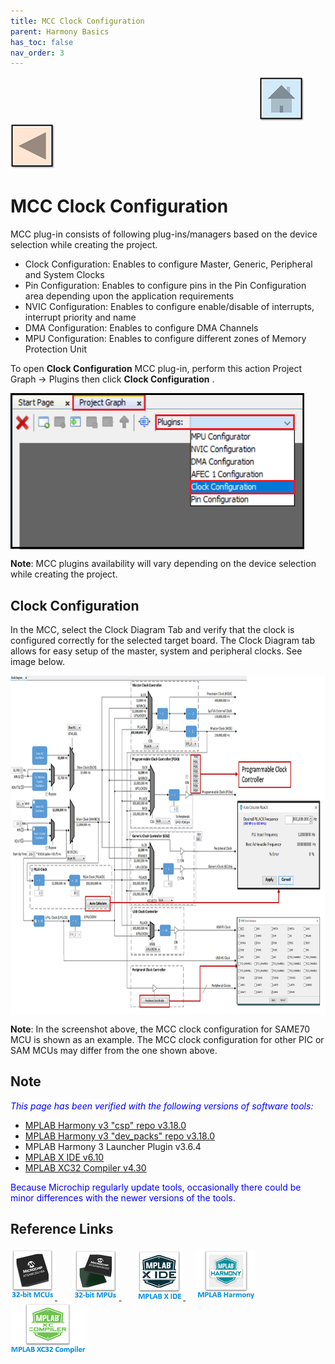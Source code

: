 ```yaml
---
title: MCC Clock Configuration
parent: Harmony Basics
has_toc: false
nav_order: 3
---
```


&nbsp;&nbsp;&nbsp;&nbsp;&nbsp;&nbsp;&nbsp;&nbsp;&nbsp;&nbsp;&nbsp;&nbsp;&nbsp;&nbsp;&nbsp;&nbsp;&nbsp;&nbsp;&nbsp;&nbsp;&nbsp;&nbsp;&nbsp;&nbsp;&nbsp;&nbsp;&nbsp;&nbsp; &nbsp;&nbsp;&nbsp;&nbsp;&nbsp;&nbsp;&nbsp;&nbsp;&nbsp;&nbsp;&nbsp;&nbsp;&nbsp;&nbsp;&nbsp;&nbsp;&nbsp;&nbsp;&nbsp;&nbsp;&nbsp;&nbsp;&nbsp;&nbsp;&nbsp;&nbsp;&nbsp;&nbsp;&nbsp;&nbsp;&nbsp;&nbsp;&nbsp;&nbsp;&nbsp;&nbsp;&nbsp;&nbsp;&nbsp;&nbsp;&nbsp;&nbsp;&nbsp;&nbsp;&nbsp;&nbsp;&nbsp;&nbsp;&nbsp;&nbsp;&nbsp;&nbsp;&nbsp;&nbsp;&nbsp;&nbsp;&nbsp;&nbsp;&nbsp;&nbsp;&nbsp;&nbsp;&nbsp;&nbsp;&nbsp;&nbsp;&nbsp;&nbsp;&nbsp;&nbsp;&nbsp;&nbsp;[<img src="../../r_images/quick_home.png" title="Home">](../../../readme.md) [<img src="../../r_images/quick_back.png"  title="Back">](../readme.md)


# MCC Clock Configuration
MCC plug-in consists of following plug-ins/managers based on the device selection while creating the project.

- Clock Configuration: Enables to configure Master, Generic, Peripheral and System Clocks
- Pin Configuration: Enables to configure pins in the Pin Configuration area depending upon the application requirements
- NVIC Configuration: Enables to configure enable/disable of interrupts, interrupt priority and name
- DMA Configuration: Enables to configure DMA Channels
- MPU Configuration: Enables to configure different zones of Memory Protection Unit

To open **Clock Configuration** MCC plug-in, perform this action Project Graph → Plugins then click **Clock Configuration** .

<img src = "images/figure_5.11.png" width="470" height="250" align="middle">

**Note**: MCC plugins availability will vary depending on the device selection while creating the project.

## Clock Configuration
In the MCC, select the Clock Diagram Tab and verify that the clock is configured correctly for the selected target board. The Clock Diagram tab allows for easy setup of the master, system and peripheral clocks. See image below.

<img src = "images/figure_5.12.png" width="800" height="543" align="middle">

**Note**: In the screenshot above, the MCC clock configuration for SAME70 MCU is shown as an example. The MCC clock configuration for other PIC or SAM MCUs may differ from the one shown above.

## Note
<span style="color:blue"> *This page has been verified with the following versions of software tools:*</span>
- [MPLAB Harmony v3 "csp" repo v3.18.0](https://github.com/Microchip-MPLAB-Harmony/csp/releases/tag/v3.18.0)
- [MPLAB Harmony v3 "dev_packs" repo v3.18.0](https://github.com/Microchip-MPLAB-Harmony/dev_packs/releases/tag/v3.18.0)
- MPLAB Harmony 3 Launcher Plugin v3.6.4
- [MPLAB X IDE v6.10](https://www.microchip.com/mplab/mplab-x-ide)
- [MPLAB XC32 Compiler v4.30](https://www.microchip.com/mplab/compilers)

<span style="color:blue"> Because Microchip regularly update tools, occasionally there could be minor differences with the newer versions of the tools. </span>

## Reference Links
[<a href="https://www.microchip.com/design-centers/32-bit" target="_blank"> <img src="../../r_images/32_bit_mcus.png"> </a>]()  &nbsp; &nbsp; &nbsp; [<a href="https://www.microchip.com/design-centers/32-bit-mpus" target="_blank"> <img src="../../r_images/32_bit_mpus.png"> </a>]()  &nbsp; &nbsp; &nbsp; [<a href="https://www.microchip.com/mplab/mplab-x-ide" target="_blank"> <img src="../../r_images/mplab_x_ide.png"> </a>]()  &nbsp; &nbsp; [<a href="https://www.microchip.com/mplab/mplab-harmony" target="_blank"> <img src="../../r_images/mplab_harmony.png"> </a>]() [<a href="https://www.microchip.com/mplab/compilers" target="_blank"> <img src="../../r_images/mplab_compiler.png"> </a>]()
